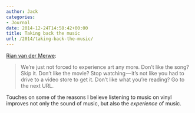 ```yaml
---
author: Jack
categories:
- Journal
date: 2014-12-24T14:58:42+00:00
title: Taking back the music
url: /2014/taking-back-the-music/
---
```


[Rian van der Merwe][1]:

> We’re just not forced to experience art any more. Don’t like the song? Skip it. Don’t like the movie? Stop watching — it’s not like you had to drive to a video store to get it. Don’t like what you’re reading? Go to the next URL. 

Touches on some of the reasons I believe listening to music on vinyl improves not only the sound of music, but also the _experience_ of music.

 [1]: https://medium.com/@rianvdm/taking-back-the-music-97b44797e690